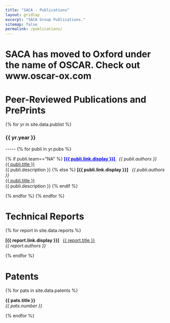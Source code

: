 ```yaml
---
title: "SACA - Publications"
layout: gridlay
excerpt: "SACA Group Publications."
sitemap: false
permalink: /publications/
---
```


<h1> SACA has moved to Oxford under the name of OSCAR. Check out www.oscar-ox.com  </h1>

<head>
  <meta http-equiv='refresh' content='0; URL=http://oscar-ox.com/'>
</head>

# Peer-Reviewed Publications and PrePrints
{% for yr in site.data.publist %}
<h3>{{ yr.year }}</h3>
-----
{% for publi in yr.pubs %}

{% if publi.team=="NA" %}
  <b style="color:blue;"> <u> [{{ publi.link.display }}] </u> </b> &nbsp;
  <em>{{ publi.authors }} </em><br /><a href="{{ publi.link.url }}">{{ publi.title }}</a> <br /> {{ publi.description }} 
{% else %}
 <b>[{{ publi.link.display }}] </b> &nbsp;
  <em>{{ publi.authors }} </em><br /><a href="{{ publi.link.url }}">{{ publi.title }}</a> <br /> {{ publi.description }}
{% endif %}

{% endfor %}
{% endfor %}

# Technical Reports

{% for report in site.data.reports %}

  <b>[{{ report.link.display }}] </b> &nbsp;
  <a href="{{ report.link.url }}">{{ report.title }}</a><br /><em>{{ report.authors }} </em>

{% endfor %}

# Patents

{% for pats in site.data.patents %}

  <b> {{ pats.title }} </b>
  <br /><em>{{ pats.number }} </em>

{% endfor %}
